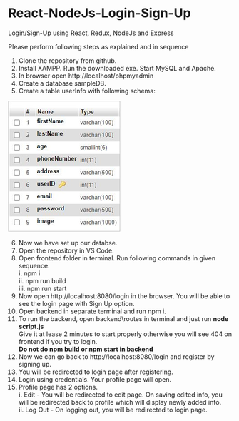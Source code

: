 # React-NodeJs-Login-Sign-Up
Login/Sign-Up using React, Redux, NodeJs and Express


Please perform following steps as explained and in sequence

1. Clone the repository from github.
2. Install XAMPP. Run the downloaded exe. Start MySQL and Apache.
3. In browser open http://localhost/phpmyadmin
4. Create a database sampleDB.
5. Create a table userInfo with following schema:

![alt text](./schema.JPG)

6. Now we have set up our databse.
7. Open the repository in VS Code.
8. Open frontend folder in terminal. Run following commands in given sequence.  
  i. npm i  
  ii. npm run build  
  iii. npm run start   
9. Now open http://localhost:8080/login in the browser. You will be able to see the login page with Sign Up option.
10. Open backend in separate terminal and run npm i.
11. To run the backend, open backend\routes in terminal and just run **node script.js**  
Give it at lease 2 minutes to start properly otherwise you will see 404 on frontend if you try to login.  
**Do not do npm build or npm start in backend**
12. Now we can go back to http://localhost:8080/login and register by signing up.
13. You will be redirected to login page after registering.
14. Login using credentials. Your profile page will open.
15. Profile page has 2 options.  
  i. Edit - You will be redirected to edit page. On saving edited info, you will be redirected back to profile which will display newly added info.  
  ii. Log Out - On logging out, you will be redirected to login page.  
 
